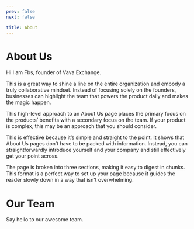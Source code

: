 ```yaml
---
prev: false
next: false

title: About
---
```


# About Us

Hi I am Fbs, founder of Vava Exchange.

This is a great way to shine a line on the entire organization and embody a truly collaborative mindset. Instead of focusing solely on the founders, businesses can highlight the team that powers the product daily and makes the magic happen.

This high-level approach to an About Us page places the primary focus on the products’ benefits with a secondary focus on the team. If your product is complex, this may be an approach that you should consider.

This is effective because it’s simple and straight to the point. It shows that About Us pages don’t have to be packed with information. Instead, you can straightforwardly introduce yourself and your company and still effectively get your point across.

The page is broken into three sections, making it easy to digest in chunks. This format is a perfect way to set up your page because it guides the reader slowly down in a way that isn’t overwhelming.

<script setup>
import { VPTeamMembers } from 'vitepress/theme'

const members = [
  {
    avatar: 'https://www.github.com/sachinkhyalia.png',
    name: 'Sachin Khyalia',
    title: 'Founder',
    links: [
      { icon: 'github', link: 'https://github.com/sachinkhyalia' },
      { icon: 'twitter', link: 'https://twitter.com/sachinkhyalia' }
    ]
  },

  {
    avatar: 'https://www.github.com/amitkhyalia.png',
    name: 'Amit Khyalia',
    title: 'CFO',
    links: [
      { icon: 'github', link: 'https://github.com/amitkhyalia' },
      // { icon: 'twitter', link: 'https://twitter.com/sachinkhyalia' }
    ]
  },
  
]
</script>

# Our Team

Say hello to our awesome team.

<VPTeamMembers size="small" :members="members" />
